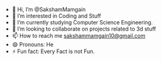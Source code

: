 - 👋 Hi, I’m @SakshamMamgain
- 👀 I’m interested in Coding and Stuff
- 🌱 I’m currently studying Computer Science Engineering.
- 💞️ I’m looking to collaborate on projects related to 3d stuff
- 📫 How to reach me sakshammamgain10@gmail.com
- 😄 Pronouns: He
- ⚡ Fun fact: Every Fact is not Fun.

<!---
SakshamMamgain/SakshamMamgain is a ✨ special ✨ repository because its `README.md` (this file) appears on your GitHub profile.
You can click the Preview link to take a look at your changes.
--->
